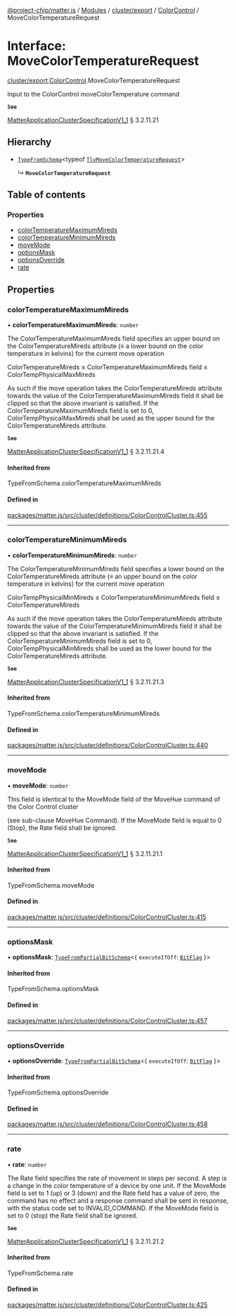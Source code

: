[@project-chip/matter.js](../README.md) / [Modules](../modules.md) / [cluster/export](../modules/cluster_export.md) / [ColorControl](../modules/cluster_export.ColorControl.md) / MoveColorTemperatureRequest

# Interface: MoveColorTemperatureRequest

[cluster/export](../modules/cluster_export.md).[ColorControl](../modules/cluster_export.ColorControl.md).MoveColorTemperatureRequest

Input to the ColorControl moveColorTemperature command

**`See`**

[MatterApplicationClusterSpecificationV1_1](spec_export.MatterApplicationClusterSpecificationV1_1.md) § 3.2.11.21

## Hierarchy

- [`TypeFromSchema`](../modules/tlv_export.md#typefromschema)\<typeof [`TlvMoveColorTemperatureRequest`](../modules/cluster_export.ColorControl.md#tlvmovecolortemperaturerequest)\>

  ↳ **`MoveColorTemperatureRequest`**

## Table of contents

### Properties

- [colorTemperatureMaximumMireds](cluster_export.ColorControl.MoveColorTemperatureRequest.md#colortemperaturemaximummireds)
- [colorTemperatureMinimumMireds](cluster_export.ColorControl.MoveColorTemperatureRequest.md#colortemperatureminimummireds)
- [moveMode](cluster_export.ColorControl.MoveColorTemperatureRequest.md#movemode)
- [optionsMask](cluster_export.ColorControl.MoveColorTemperatureRequest.md#optionsmask)
- [optionsOverride](cluster_export.ColorControl.MoveColorTemperatureRequest.md#optionsoverride)
- [rate](cluster_export.ColorControl.MoveColorTemperatureRequest.md#rate)

## Properties

### colorTemperatureMaximumMireds

• **colorTemperatureMaximumMireds**: `number`

The ColorTemperatureMaximumMireds field specifies an upper bound on the ColorTemperatureMireds attribute (≡
a lower bound on the color temperature in kelvins) for the current move operation

ColorTemperatureMireds ≤ ColorTemperatureMaximumMireds field ≤ ColorTempPhysicalMaxMireds

As such if the move operation takes the ColorTemperatureMireds attribute towards the value of the
ColorTemperatureMaximumMireds field it shall be clipped so that the above invariant is satisfied. If the
ColorTemperatureMaximumMireds field is set to 0, ColorTempPhysicalMaxMireds shall be used as the upper bound
for the ColorTemperatureMireds attribute.

**`See`**

[MatterApplicationClusterSpecificationV1_1](spec_export.MatterApplicationClusterSpecificationV1_1.md) § 3.2.11.21.4

#### Inherited from

TypeFromSchema.colorTemperatureMaximumMireds

#### Defined in

[packages/matter.js/src/cluster/definitions/ColorControlCluster.ts:455](https://github.com/project-chip/matter.js/blob/3adaded6/packages/matter.js/src/cluster/definitions/ColorControlCluster.ts#L455)

___

### colorTemperatureMinimumMireds

• **colorTemperatureMinimumMireds**: `number`

The ColorTemperatureMinimumMireds field specifies a lower bound on the ColorTemperatureMireds attribute (≡
an upper bound on the color temperature in kelvins) for the current move operation

ColorTempPhysicalMinMireds ≤ ColorTemperatureMinimumMireds field ≤ ColorTemperatureMireds

As such if the move operation takes the ColorTemperatureMireds attribute towards the value of the
ColorTemperatureMinimumMireds field it shall be clipped so that the above invariant is satisfied. If the
ColorTemperatureMinimumMireds field is set to 0, ColorTempPhysicalMinMireds shall be used as the lower bound
for the ColorTemperatureMireds attribute.

**`See`**

[MatterApplicationClusterSpecificationV1_1](spec_export.MatterApplicationClusterSpecificationV1_1.md) § 3.2.11.21.3

#### Inherited from

TypeFromSchema.colorTemperatureMinimumMireds

#### Defined in

[packages/matter.js/src/cluster/definitions/ColorControlCluster.ts:440](https://github.com/project-chip/matter.js/blob/3adaded6/packages/matter.js/src/cluster/definitions/ColorControlCluster.ts#L440)

___

### moveMode

• **moveMode**: `number`

This field is identical to the MoveMode field of the MoveHue command of the Color Control cluster

(see sub-clause MoveHue Command). If the MoveMode field is equal to 0 (Stop), the Rate field shall be
ignored.

**`See`**

[MatterApplicationClusterSpecificationV1_1](spec_export.MatterApplicationClusterSpecificationV1_1.md) § 3.2.11.21.1

#### Inherited from

TypeFromSchema.moveMode

#### Defined in

[packages/matter.js/src/cluster/definitions/ColorControlCluster.ts:415](https://github.com/project-chip/matter.js/blob/3adaded6/packages/matter.js/src/cluster/definitions/ColorControlCluster.ts#L415)

___

### optionsMask

• **optionsMask**: [`TypeFromPartialBitSchema`](../modules/schema_export.md#typefrompartialbitschema)\<\{ `executeIfOff`: [`BitFlag`](../modules/schema_export.md#bitflag)  }\>

#### Inherited from

TypeFromSchema.optionsMask

#### Defined in

[packages/matter.js/src/cluster/definitions/ColorControlCluster.ts:457](https://github.com/project-chip/matter.js/blob/3adaded6/packages/matter.js/src/cluster/definitions/ColorControlCluster.ts#L457)

___

### optionsOverride

• **optionsOverride**: [`TypeFromPartialBitSchema`](../modules/schema_export.md#typefrompartialbitschema)\<\{ `executeIfOff`: [`BitFlag`](../modules/schema_export.md#bitflag)  }\>

#### Inherited from

TypeFromSchema.optionsOverride

#### Defined in

[packages/matter.js/src/cluster/definitions/ColorControlCluster.ts:458](https://github.com/project-chip/matter.js/blob/3adaded6/packages/matter.js/src/cluster/definitions/ColorControlCluster.ts#L458)

___

### rate

• **rate**: `number`

The Rate field specifies the rate of movement in steps per second. A step is a change in the color
temperature of a device by one unit. If the MoveMode field is set to 1 (up) or 3 (down) and the Rate field
has a value of zero, the command has no effect and a response command shall be sent in response, with the
status code set to INVALID_COMMAND. If the MoveMode field is set to 0 (stop) the Rate field shall be ignored.

**`See`**

[MatterApplicationClusterSpecificationV1_1](spec_export.MatterApplicationClusterSpecificationV1_1.md) § 3.2.11.21.2

#### Inherited from

TypeFromSchema.rate

#### Defined in

[packages/matter.js/src/cluster/definitions/ColorControlCluster.ts:425](https://github.com/project-chip/matter.js/blob/3adaded6/packages/matter.js/src/cluster/definitions/ColorControlCluster.ts#L425)
